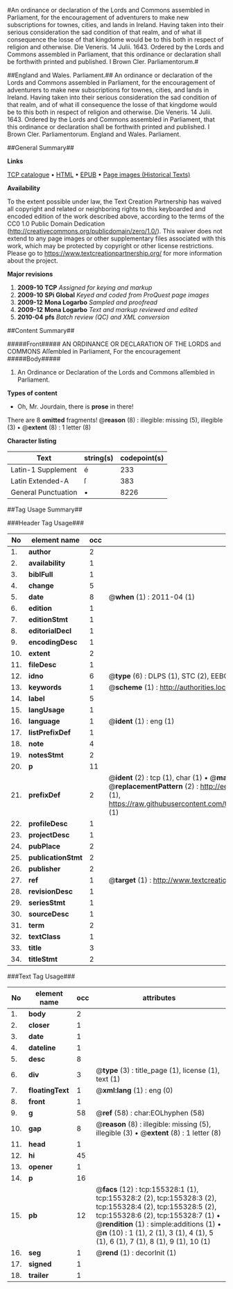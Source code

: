 #An ordinance or declaration of the Lords and Commons assembled in Parliament, for the encouragement of adventurers to make new subscriptions for townes, cities, and lands in Ireland. Having taken into their serious consideration the sad condition of that realm, and of what ill consequence the losse of that kingdome would be to this both in respect of religion and otherwise. Die Veneris. 14 Julii. 1643. Ordered by the Lords and Commons assembled in Parliament, that this ordinance or declaration shall be forthwith printed and published. I Brown Cler. Parliamentorum.#

##England and Wales. Parliament.##
An ordinance or declaration of the Lords and Commons assembled in Parliament, for the encouragement of adventurers to make new subscriptions for townes, cities, and lands in Ireland. Having taken into their serious consideration the sad condition of that realm, and of what ill consequence the losse of that kingdome would be to this both in respect of religion and otherwise. Die Veneris. 14 Julii. 1643. Ordered by the Lords and Commons assembled in Parliament, that this ordinance or declaration shall be forthwith printed and published. I Brown Cler. Parliamentorum.
England and Wales. Parliament.

##General Summary##

**Links**

[TCP catalogue](http://www.ota.ox.ac.uk/tcp/)  • 
[HTML](http://tei.it.ox.ac.uk/tcp/Texts-HTML/free/A83/A83332.html)  • 
[EPUB](http://tei.it.ox.ac.uk/tcp/Texts-EPUB/free/A83/A83332.epub) • 
[Page images (Historical Texts)](https://historicaltexts.jisc.ac.uk/eebo-99859281e)

**Availability**

To the extent possible under law, the Text Creation Partnership has waived all copyright and related or neighboring rights to this keyboarded and encoded edition of the work described above, according to the terms of the CC0 1.0 Public Domain Dedication (http://creativecommons.org/publicdomain/zero/1.0/). This waiver does not extend to any page images or other supplementary files associated with this work, which may be protected by copyright or other license restrictions. Please go to https://www.textcreationpartnership.org/ for more information about the project.

**Major revisions**

1. __2009-10__ __TCP__ *Assigned for keying and markup*
1. __2009-10__ __SPi Global__ *Keyed and coded from ProQuest page images*
1. __2009-12__ __Mona Logarbo__ *Sampled and proofread*
1. __2009-12__ __Mona Logarbo__ *Text and markup reviewed and edited*
1. __2010-04__ __pfs__ *Batch review (QC) and XML conversion*

##Content Summary##

#####Front#####
AN ORDINANCE OR DECLARATION OF THE LORDS and COMMONS Aſſembled in Parliament, For the encouragement 
#####Body#####

1. An Ordinance or Declaration of the Lords and Commons aſſembled in Parliament.

**Types of content**

  * Oh, Mr. Jourdain, there is **prose** in there!

There are 8 **omitted** fragments! 
 @__reason__ (8) : illegible: missing (5), illegible (3)  •  @__extent__ (8) : 1 letter (8)

**Character listing**


|Text|string(s)|codepoint(s)|
|---|---|---|
|Latin-1 Supplement|é|233|
|Latin Extended-A|ſ|383|
|General Punctuation|•|8226|

##Tag Usage Summary##

###Header Tag Usage###

|No|element name|occ|attributes|
|---|---|---|---|
|1.|__author__|2||
|2.|__availability__|1||
|3.|__biblFull__|1||
|4.|__change__|5||
|5.|__date__|8| @__when__ (1) : 2011-04 (1)|
|6.|__edition__|1||
|7.|__editionStmt__|1||
|8.|__editorialDecl__|1||
|9.|__encodingDesc__|1||
|10.|__extent__|2||
|11.|__fileDesc__|1||
|12.|__idno__|6| @__type__ (6) : DLPS (1), STC (2), EEBO-CITATION (1), PROQUEST (1), VID (1)|
|13.|__keywords__|1| @__scheme__ (1) : http://authorities.loc.gov/ (1)|
|14.|__label__|5||
|15.|__langUsage__|1||
|16.|__language__|1| @__ident__ (1) : eng (1)|
|17.|__listPrefixDef__|1||
|18.|__note__|4||
|19.|__notesStmt__|2||
|20.|__p__|11||
|21.|__prefixDef__|2| @__ident__ (2) : tcp (1), char (1)  •  @__matchPattern__ (2) : ([0-9\-]+):([0-9IVX]+) (1), (.+) (1)  •  @__replacementPattern__ (2) : http://eebo.chadwyck.com/downloadtiff?vid=$1&page=$2 (1), https://raw.githubusercontent.com/textcreationpartnership/Texts/master/tcpchars.xml#$1 (1)|
|22.|__profileDesc__|1||
|23.|__projectDesc__|1||
|24.|__pubPlace__|2||
|25.|__publicationStmt__|2||
|26.|__publisher__|2||
|27.|__ref__|1| @__target__ (1) : http://www.textcreationpartnership.org/docs/. (1)|
|28.|__revisionDesc__|1||
|29.|__seriesStmt__|1||
|30.|__sourceDesc__|1||
|31.|__term__|2||
|32.|__textClass__|1||
|33.|__title__|3||
|34.|__titleStmt__|2||


###Text Tag Usage###

|No|element name|occ|attributes|
|---|---|---|---|
|1.|__body__|2||
|2.|__closer__|1||
|3.|__date__|1||
|4.|__dateline__|1||
|5.|__desc__|8||
|6.|__div__|3| @__type__ (3) : title_page (1), license (1), text (1)|
|7.|__floatingText__|1| @__xml:lang__ (1) : eng (0)|
|8.|__front__|1||
|9.|__g__|58| @__ref__ (58) : char:EOLhyphen (58)|
|10.|__gap__|8| @__reason__ (8) : illegible: missing (5), illegible (3)  •  @__extent__ (8) : 1 letter (8)|
|11.|__head__|1||
|12.|__hi__|45||
|13.|__opener__|1||
|14.|__p__|16||
|15.|__pb__|12| @__facs__ (12) : tcp:155328:1 (1), tcp:155328:2 (2), tcp:155328:3 (2), tcp:155328:4 (2), tcp:155328:5 (2), tcp:155328:6 (2), tcp:155328:7 (1)  •  @__rendition__ (1) : simple:additions (1)  •  @__n__ (10) : 1 (1), 2 (1), 3 (1), 4 (1), 5 (1), 6 (1), 7 (1), 8 (1), 9 (1), 10 (1)|
|16.|__seg__|1| @__rend__ (1) : decorInit (1)|
|17.|__signed__|1||
|18.|__trailer__|1||

